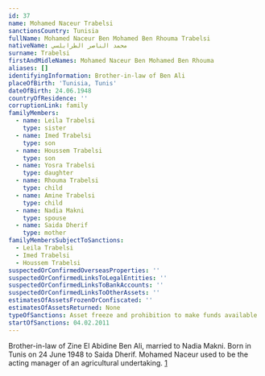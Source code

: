```yaml
---
id: 37
name: Mohamed Naceur Trabelsi
sanctionsCountry: Tunisia
fullName: Mohamed Naceur Ben Mohamed Ben Rhouma Trabelsi
nativeName: محمد الناصر الطرابلسي
surname: Trabelsi
firstAndMidleNames: Mohamed Naceur Ben Mohamed Ben Rhouma
aliases: []
identifyingInformation: Brother-in-law of Ben Ali
placeOfBirth: 'Tunisia, Tunis'
dateOfBirth: 24.06.1948
countryOfResidence: ''
corruptionLink: family
familyMembers:
  - name: Leila Trabelsi
    type: sister
  - name: Imed Trabelsi
    type: son
  - name: Houssem Trabelsi
    type: son
  - name: Yosra Trabelsi
    type: daughter
  - name: Rhouma Trabelsi
    type: child
  - name: Amine Trabelsi
    type: child
  - name: Nadia Makni
    type: spouse
  - name: Saida Dherif
    type: mother
familyMembersSubjectToSanctions:
  - Leila Trabelsi
  - Imed Trabelsi
  - Houssem Trabelsi
suspectedOrConfirmedOverseasProperties: ''
suspectedOrConfirmedLinksToLegalEntities: ''
suspectedOrConfirmedLinksToBankAccounts: ''
suspectedOrConfirmedLinksToOtherAssets: ''
estimatesOfAssetsFrozenOrConfiscated: ''
estimatesOfAssetsReturned: None
typeOfSanctions: Asset freeze and prohibition to make funds available
startOfSanctions: 04.02.2011
---
```

Brother-in-law of Zine El Abidine Ben Ali, married to Nadia Makni. Born in Tunis 
on 24 June 1948 to Saida Dherif. Mohamed Naceur used to be the acting manager of 
an agricultural undertaking. 
[1](https://eur-lex.europa.eu/legal-content/EN/TXT/?uri=CELEX:02011R0101-20170128)
